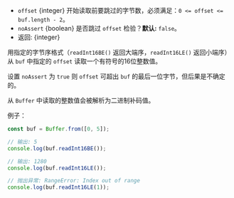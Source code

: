 <!-- YAML
added: v0.5.5
-->

* `offset` {integer} 开始读取前要跳过的字节数，必须满足：`0 <= offset <= buf.length - 2`。
* `noAssert` {boolean} 是否跳过 `offset` 检验？**默认:** `false`。
* 返回: {integer}

用指定的字节序格式（`readInt16BE()` 返回大端序，`readInt16LE()` 返回小端序）从 `buf` 中指定的 `offset` 读取一个有符号的16位整数值。

设置 `noAssert` 为 `true` 则 `offset` 可超出 `buf` 的最后一位字节，但后果是不确定的。

从 `Buffer` 中读取的整数值会被解析为二进制补码值。

例子：

```js
const buf = Buffer.from([0, 5]);

// 输出: 5
console.log(buf.readInt16BE());

// 输出: 1280
console.log(buf.readInt16LE());

// 抛出异常: RangeError: Index out of range
console.log(buf.readInt16LE(1));
```

